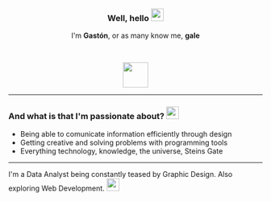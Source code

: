 ### <p align="center"><b>Well, hello</b> <img src="https://emojipedia-us.s3.amazonaws.com/source/microsoft-teams/337/waving-hand_1f44b.png" height="25px" width="25px"></p>
<p align="center">I'm <b>Gastón</b>, or as many know me, <b>gale</b></p><br>
<p align="center"><img src="https://i.imgur.com/WhPwbrx.gif" height="50px"></p>
<hr>
<h3>And what is that I'm passionate about? <img src="https://emojipedia-us.s3.amazonaws.com/source/microsoft-teams/337/eyes_1f440.png" height="25px" width="25px"></h3> 
<ul>
  <li>Being able to comunicate information efficiently through design</li>
  <li>Getting creative and solving problems with programming tools</li>
  <li>Everything technology, knowledge, the universe, Steins Gate</li>
</ul>
<hr>
 <p>I'm a Data Analyst being constantly teased by Graphic Design. Also exploring Web Development. <img src="https://emojipedia-us.s3.amazonaws.com/source/microsoft-teams/337/star-struck_1f929.png" height="25px" width="25px"></p>
<!---
Notas
--->

